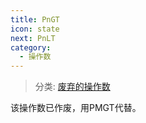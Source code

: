 ```yaml
---
title: PnGT
icon: state
next: PnLT
category:
  - 操作数
---
```


> 分类: [废弃的操作数](/hb/operands/136/903/  "Zemax 操作数 废弃的操作数")

该操作数已作废，用PMGT代替。